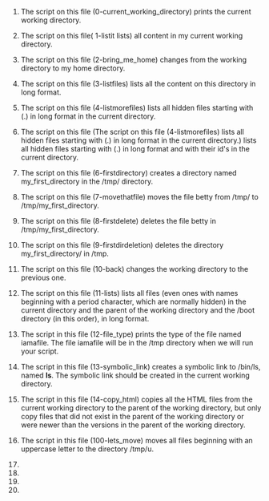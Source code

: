 
1. The script on this file (0-current_working_directory) prints the current working directory.

2. The script on this file( 1-listit lists) all content in my current working directory.

3. The script on this file (2-bring_me_home) changes from the working directory to my home directory.

4. The script on this file (3-listfiles) lists all the content on this directory in long format.

5. The script on this file (4-listmorefiles) lists all hidden files starting with (.) in long format in the current directory.

6. The script on this file (The script on this file (4-listmorefiles) lists all hidden files starting with (.) in long format in the current directory.) lists all hidden files starting with (.) in long format and with their id's in the current directory.

7. The script on this file (6-firstdirectory)  creates a directory named my_first_directory in the /tmp/ directory.

8. The script on this file (7-movethatfile) moves the file betty from /tmp/ to /tmp/my_first_directory.

9. The script on this file (8-firstdelete) deletes the file betty in /tmp/my_first_directory.

10. The script on this file (9-firstdirdeletion) deletes the directory my_first_directory/ in /tmp.

11. The script on this file (10-back) changes the working directory to the previous one.

12. The script on this file (11-lists) lists all files (even ones with names beginning with a period character, which are normally hidden) in the current directory and the parent of the working directory and the /boot directory (in this order), in long format.

13. The script in this file (12-file_type) prints the type of the file named iamafile. The file iamafile will be in the /tmp directory when we will run your script.

14. The script in this file (13-symbolic_link) creates a symbolic link to /bin/ls, named __ls__. The symbolic link should be created in the current working directory.

15. The script in this file (14-copy_html) copies all the HTML files from the current working directory to the parent of the working directory, but only copy files that did not exist in the parent of the working directory or were newer than the versions in the parent of the working directory.

16. The script in this file (100-lets_move) moves all files beginning with an uppercase letter to the directory /tmp/u.

17.

18.

19.

20.
